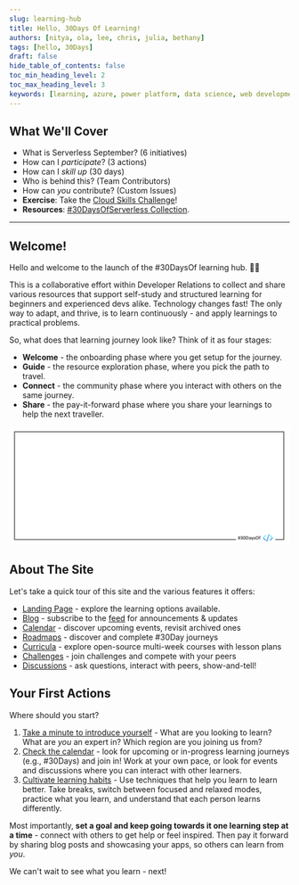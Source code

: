 ```yaml
---
slug: learning-hub
title: Hello, 30Days Of Learning!
authors: [nitya, ola, lee, chris, julia, bethany]
tags: [hello, 30Days]
draft: false
hide_table_of_contents: false
toc_min_heading_level: 2
toc_max_heading_level: 3
keywords: [learning, azure, power platform, data science, web development]
---
```


<head>
  <meta name="twitter:url" content="https://microsoft.github.io/30daysof/blog/learning-hub" />
  <meta name="twitter:title" content="Hello, 30Days Of Learning!" />
  <meta name="twitter:description" content="Welcome to the #30DaysOfLearning hub! Your one-stop destination for resources, events and community to help you skill up!" />
  <meta name="twitter:image" content="https://microsoft.github.io/30daysof/assets/images/empty-21460021e4358d11e7c45383dc187d62.png" />
  <meta name="twitter:card" content="summary_large_image" />
  <meta name="twitter:creator" content="@nitya" />
  <meta name="twitter:site" content="@AzureAdvocates" /> 
</head>


## What We'll Cover
 * What is Serverless September? (6 initiatives)
 * How can I _participate_? (3 actions)
 * How can I _skill up_ (30 days)
 * Who is behind this? (Team Contributors)
 * How can _you_ contribute? (Custom Issues)
 * **Exercise**: Take the [Cloud Skills Challenge](https://docs.microsoft.com/en-us/learn/challenges?id=b950cd7a-d456-46ab-81ba-3bd1ad86dc1c&WT.mc_id=javascript-74010-ninarasi)!
 * **Resources**: [#30DaysOfServerless Collection](https://aka.ms/30DaysOfServerless/collection).

---


## Welcome! 

Hello and welcome to the launch of the #30DaysOf learning hub. 👋🏽

This is a collaborative effort within Developer Relations to collect and share various resources that support self-study and structured learning for beginners and experienced devs alike. Technology changes fast! The only way to adapt, and thrive, is to learn continuously - and apply learnings to practical problems.

So, what does that learning journey look like? Think of it as four stages:
 * **Welcome** - the onboarding phase where you get setup for the journey. 
 * **Guide** - the resource exploration phase, where you pick the path to travel.
 * **Connect** - the community phase where you interact with others on the same journey.
 * **Share** - the pay-it-forward phase where you share your learnings to help the next traveller.

![Placeholder banner with red flowers](./../../static/img/banners/empty.png)

## About The Site

Let's take a quick tour of this site and the various features it offers:

 * [Landing Page](/) - explore the learning options available.
 * [Blog](/blog) - subscribe to the [feed](/blog/rss.xml) for announcements & updates
 * [Calendar](/calendar) - discover upcoming events, revisit archived ones
 * [Roadmaps](/docs/category/roadmaps) - discover and complete #30Day journeys
 * [Curricula](/docs/category/curricula) - explore open-source multi-week courses with lesson plans
 * [Challenges](/docs/category/challenges) - join challenges and compete with your peers
 * [Discussions](https://github.com/microsoft/30daysof/discussions) - ask questions, interact with peers, show-and-tell!


## Your First Actions

Where should you start? 

1. [Take a minute to introduce yourself](https://github.com/microsoft/30daysof/discussions/3) - What are you looking to learn? What are *you* an expert in? Which region are you joining us from?
2. [Check the calendar](/calendar) - look for upcoming or in-progress learning journeys (e.g., #30Days) and join in! Work at your own pace, or look for events and discussions where you can interact with other learners.
3. [Cultivate learning habits](https://www.nytimes.com/2017/08/04/education/edlife/learning-how-to-learn-barbara-oakley.html) - Use techniques that help you learn to learn better. Take breaks, switch between focused and relaxed modes, practice what you learn, and understand that each person learns differently.

Most importantly, **set a goal and keep going towards it one learning step at a time** - connect with others to get help or feel inspired. Then pay it forward by sharing blog posts and showcasing your apps, so others can learn from _you_.

We can't wait to see what you learn - next!
